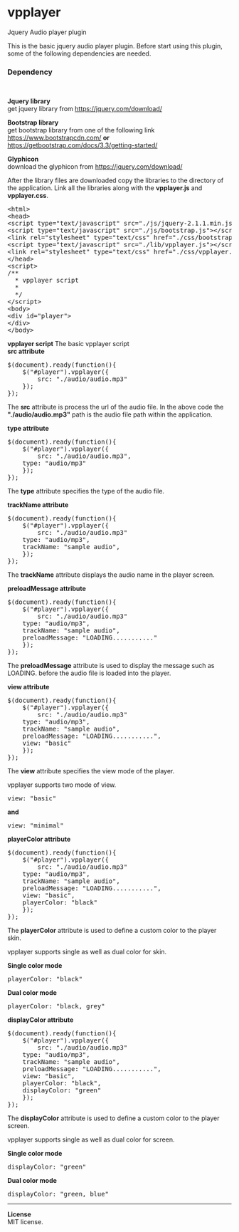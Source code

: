 # vpplayer
Jquery Audio player plugin

This is the basic jquery audio player plugin. Before start using this plugin, some of the following dependencies are needed.

<h3>Dependency</h3><br/>

<b>Jquery library</b><br/>
get jquery library from <a href="https://jquery.com/download/">https://jquery.com/download/</a>

<b>Bootstrap library</b><br/>
get bootstrap library from one of the following link <a href="https://www.bootstrapcdn.com/">https://www.bootstrapcdn.com/</a> <b>or</b> <a href="https://getbootstrap.com/docs/3.3/getting-started/">https://getbootstrap.com/docs/3.3/getting-started/</a>

<b>Glyphicon</b><br/>
download the glyphicon from <a href="https://jquery.com/download/">https://jquery.com/download/</a>

After the library files are downloaded copy the libraries to the directory of the application.
Link all the libraries along with the <b>vpplayer.js</b> and <b>vpplayer.css</b>.

<pre>
&#x3C;html&#x3E;
&#x3C;head&#x3E;
&#x3C;script type="text/javascript" src="./js/jquery-2.1.1.min.js"&#x3E;&#x3C;/script&#x3E;
&#x3C;script type="text/javascript" src="./js/bootstrap.js"&#x3E;&#x3C;/script&#x3E;
&#x3C;link rel="stylesheet" type="text/css" href="./css/bootstrap.css"&#x3E;
&#x3C;script type="text/javascript" src="./lib/vpplayer.js"&#x3E;&#x3C;/script&#x3E;
&#x3C;link rel="stylesheet" type="text/css" href="./css/vpplayer.css"&#x3E;
&#x3C;/head&#x3E;
&#x3C;script&#x3E;
/**
  * vpplayer script
  *
  */
&#x3C;/script&#x3E;
&#x3C;body&#x3E;
&#x3C;div id="player"&#x3E;
&#x3C;/div&#x3E;
&#x3C;/body&#x3E;
</pre>

<b>vpplayer script</b>
The basic vpplayer script<br/>
<b>src attribute</b>
<pre>
$(document).ready(function(){
	$("#player").vpplayer({
		src: "./audio/audio.mp3"
	});
});
</pre>
The <b>src</b> attribute is process the url of the audio file. In the above code the <b>"./audio/audio.mp3"</b> path is the audio file path within the application.

<b>type attribute</b>
<pre>
$(document).ready(function(){
	$("#player").vpplayer({
		src: "./audio/audio.mp3",
    type: "audio/mp3"
	});
});
</pre>
The <b>type</b> attribute specifies the type of the audio file.

<b>trackName attribute</b>
<pre>
$(document).ready(function(){
	$("#player").vpplayer({
		src: "./audio/audio.mp3"
    type: "audio/mp3",
    trackName: "sample audio",
	});
});
</pre>
The <b>trackName</b> attribute displays the audio name in the player screen.

<b>preloadMessage attribute</b>
<pre>
$(document).ready(function(){
	$("#player").vpplayer({
		src: "./audio/audio.mp3"
    type: "audio/mp3",
    trackName: "sample audio",
    preloadMessage: "LOADING..........."
	});
});
</pre>
The <b>preloadMessage</b> attribute is used to display the message such as LOADING. before the audio file is loaded into the player.

<b>view attribute</b>
<pre>
$(document).ready(function(){
	$("#player").vpplayer({
		src: "./audio/audio.mp3"
    type: "audio/mp3",
    trackName: "sample audio",
    preloadMessage: "LOADING...........",
    view: "basic"
	});
});
</pre>
The <b>view</b> attribute specifies the view mode of the player.

vpplayer supports two mode of view.

<pre>view: "basic"</pre> <b>and</b> <pre>view: "minimal"</pre>


<b>playerColor attribute</b>
<pre>
$(document).ready(function(){
	$("#player").vpplayer({
		src: "./audio/audio.mp3"
    type: "audio/mp3",
    trackName: "sample audio",
    preloadMessage: "LOADING...........",
    view: "basic",
    playerColor: "black"
	});
});
</pre>
The <b>playerColor</b> attribute is used to define a custom color to the player skin.

vpplayer supports single as well as dual color for skin.

<b>Single color mode</b>
<pre>
playerColor: "black"
</pre>

<b>Dual color mode</b>
<pre>
playerColor: "black, grey"
</pre>

<b>displayColor attribute</b>
<pre>
$(document).ready(function(){
	$("#player").vpplayer({
		src: "./audio/audio.mp3"
    type: "audio/mp3",
    trackName: "sample audio",
    preloadMessage: "LOADING...........",
    view: "basic",
    playerColor: "black",
    displayColor: "green"
	});
});
</pre>
The <b>displayColor</b> attribute is used to define a custom color to the player screen.

vpplayer supports single as well as dual color for screen.

<b>Single color mode</b>
<pre>
displayColor: "green"
</pre>

<b>Dual color mode</b>
<pre>
displayColor: "green, blue"
</pre>
<hr/>
<b>License</b><br/>
MIT license.
